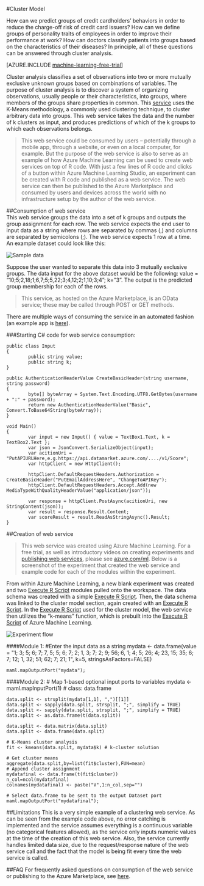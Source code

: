 <properties 
	pageTitle="Cluster Model | Microsoft Azure" 
	description="Cluster Model" 
	services="machine-learning" 
	documentationCenter="" 
	authors="lazzeri; jaymathe" 
	manager="paulettm" 
	editor="cgronlun"/>

<tags 
	ms.service="machine-learning" 
	ms.workload="data-services" 
	ms.tgt_pltfrm="na" 
	ms.devlang="na" 
	ms.topic="article" 
	ms.date="09/02/2015" 
	ms.author="jaymathe"/> 


#Cluster Model    

How can we predict groups of credit cardholders’ behaviors in order to reduce the charge-off risk of credit card issuers? How can we define groups of personality traits of employees in order to improve their performance at work? How can doctors classify patients into groups based on the characteristics of their diseases? In principle, all of these questions can be answered through cluster analysis.   


[AZURE.INCLUDE [machine-learning-free-trial](../../includes/machine-learning-free-trial.md)] 
   
Cluster analysis classifies a set of observations into two or more mutually exclusive unknown groups based on combinations of variables. The purpose of cluster analysis is to discover a system of organizing observations, usually people or their characteristics, into groups, where members of the groups share properties in common. This [service](https://datamarket.azure.com/dataset/aml_labs/k_cluster_model) uses the K-Means methodology, a commonly used clustering technique, to cluster arbitrary data into groups. This web service takes the data and the number of k clusters as input, and produces predictions of which of the k groups to which each observations belongs. 

>This web service could be consumed by users – potentially through a mobile app, through a website, or even on a local computer, for example. But the purpose of the web service is also to serve as an example of how Azure Machine Learning can be used to create web services on top of R code. With just a few lines of R code and clicks of a button within Azure Machine Learning Studio, an experiment can be created with R code and published as a web service. The web service can then be published to the Azure Marketplace and consumed by users and devices across the world with no infrastructure setup by the author of the web service.  

##Consumption of web service   
This web service groups the data into a set of k groups and outputs the group assignment for each row. The web service expects the end user to input data as a string where rows are separated by commas (,) and columns are separated by semicolons (;). The web service expects 1 row at a time. An example dataset could look like this:

![Sample data][1]

Suppose the user wanted to separate this data into 3 mutually exclusive groups. The data input for the above dataset would be the following: value = “10;5;2,18;1;6,7;5;5,22;3;4,12;2;1,10;3;4”; k=”3”. The output is the predicted group membership for each of the rows.

>This service, as hosted on the Azure Marketplace, is an OData service; these may be called through POST or GET methods. 

There are multiple ways of consuming the service in an automated fashion (an example app is [here](http://microsoftazuremachinelearning.azurewebsites.net/ClusterModel.aspx )).

###Starting C# code for web service consumption:

	public class Input
	{
	        public string value;
	        public string k;
	}
	
	public AuthenticationHeaderValue CreateBasicHeader(string username, string password)
	{
	        byte[] byteArray = System.Text.Encoding.UTF8.GetBytes(username + ":" + password);
	        return new AuthenticationHeaderValue("Basic", Convert.ToBase64String(byteArray));
	}
	
	void Main()
	{
	        var input = new Input() { value = TextBox1.Text, k = TextBox2.Text };
	        var json = JsonConvert.SerializeObject(input);
	        var acitionUri = "PutAPIURLHere,e.g.https://api.datamarket.azure.com/..../v1/Score";
	        var httpClient = new HttpClient();
	
	        httpClient.DefaultRequestHeaders.Authorization = CreateBasicHeader("PutEmailAddressHere", "ChangeToAPIKey");
	        httpClient.DefaultRequestHeaders.Accept.Add(new MediaTypeWithQualityHeaderValue("application/json"));
	
	        var response = httpClient.PostAsync(acitionUri, new StringContent(json));
	        var result = response.Result.Content;
	    	var scoreResult = result.ReadAsStringAsync().Result;
	}




##Creation of web service  
>This web service was created using Azure Machine Learning. For a free trial, as well as introductory videos on creating experiments and [publishing web services](machine-learning-publish-a-machine-learning-web-service.md), please see [azure.com/ml](http://azure.com/ml). Below is a screenshot of the experiment that created the web service and example code for each of the modules within the experiment.

From within Azure Machine Learning, a new blank experiment was created and two [Execute R Script][execute-r-script] modules pulled onto the workspace. The data schema was created with a simple [Execute R Script][execute-r-script]. Then, the data schema was linked to the cluster model section, again created with an [Execute R Script][execute-r-script]. In the [Execute R Script][execute-r-script] used for the cluster model, the web service then utilizes the “k-means” function, which is prebuilt into the [Execute R Script][execute-r-script] of Azure Machine Learning.    
   

     
![Experiment flow][3]

####Module 1: 
	#Enter the input data as a string 
	mydata <- data.frame(value = "1; 3; 5; 6; 7; 7, 5; 5; 6; 7; 2; 1, 3; 7; 2; 9; 56; 6, 1; 4; 5; 26; 4; 23, 15; 35; 6; 7; 12; 1, 32; 51; 62; 7; 21; 1", k=5, stringsAsFactors=FALSE)
	
	maml.mapOutputPort("mydata");     
	

####Module 2:
	# Map 1-based optional input ports to variables
	mydata <- maml.mapInputPort(1) # class: data.frame

	data.split <- strsplit(mydata[1,1], ",")[[1]]
	data.split <- sapply(data.split, strsplit, ";", simplify = TRUE)
	data.split <- sapply(data.split, strsplit, ";", simplify = TRUE)
	data.split <- as.data.frame(t(data.split))

	data.split <- data.matrix(data.split)
	data.split <- data.frame(data.split)

	# K-Means cluster analysis
	fit <- kmeans(data.split, mydata$k) # k-cluster solution

	# Get cluster means 
	aggregate(data.split,by=list(fit$cluster),FUN=mean)
	# Append cluster assignment
	mydatafinal <- data.frame(t(fit$cluster))
	n_col=ncol(mydatafinal)
	colnames(mydatafinal) <- paste("V",1:n_col,sep="")

	# Select data.frame to be sent to the output Dataset port
	maml.mapOutputPort("mydatafinal");
   
 
##Limitations
This is a very simple example of a clustering web service. As can be seen from the example code above, no error catching is implemented and the service assumes everything is a continuous variable (no categorical features allowed), as the service only inputs numeric values at the time of the creation of this web service. Also, the service currently handles limited data size, due to the request/response nature of the web service call and the fact that the model is being fit every time the web service is called. 

##FAQ
For frequently asked questions on consumption of the web service or publishing to the Azure Marketplace, see [here](machine-learning-marketplace-faq.md).

[1]: ./media/machine-learning-r-csharp-cluster-model/cluster-img1.png
[2]: ./media/machine-learning-r-csharp-cluster-model/cluster-img2.png
[3]: ./media/machine-learning-r-csharp-cluster-model/cluster-img3.png


<!-- Module References -->
[execute-r-script]: https://msdn.microsoft.com/library/azure/30806023-392b-42e0-94d6-6b775a6e0fd5/
 
